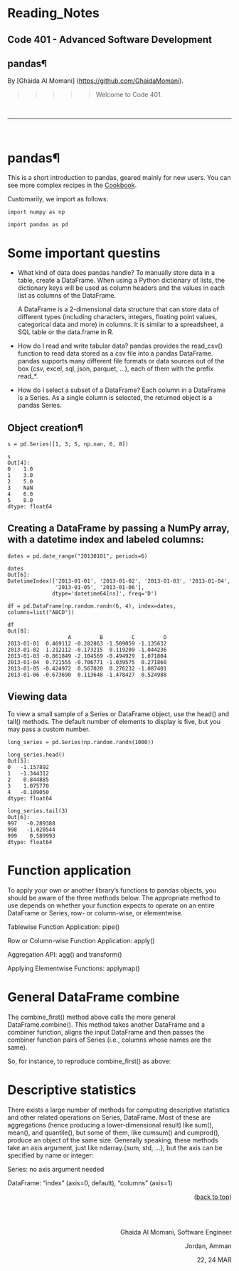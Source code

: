 # Reading_Notes
## Code 401 - Advanced Software Development
## pandas¶



By [Ghaida Al Momani] (https://github.com/GhaidaMomani).

>>>>>Welcome to Code 401.
<br/>
<hr/>
<br/>


# pandas¶
This is a short introduction to pandas, geared mainly for new users. You can see more complex recipes in the [Cookbook](https://pandas.pydata.org/pandas-docs/stable/user_guide/cookbook.html#cookbook).

Customarily, we import as follows:

```
import numpy as np

import pandas as pd
```

# Some important questins
* What kind of data does pandas handle?
    To manually store data in a table, create a DataFrame. When using a Python dictionary of lists, the dictionary keys will be used as column headers and the values in each list as columns of the DataFrame.

    A DataFrame is a 2-dimensional data structure that can store data of different types (including characters, integers, floating point values, categorical data and more) in columns. It is similar to a spreadsheet, a SQL table or the data.frame in R.

* How do I read and write tabular data?
    pandas provides the read_csv() function to read data stored as a csv file into a pandas DataFrame. pandas supports many different file formats or data sources out of the box (csv, excel, sql, json, parquet, …), each of them with the prefix read_*.

* How do I select a subset of a DataFrame?
    Each column in a DataFrame is a Series. As a single column is selected, the returned object is a pandas Series.

## Object creation¶

```
s = pd.Series([1, 3, 5, np.nan, 6, 8])

s
Out[4]: 
0    1.0
1    3.0
2    5.0
3    NaN
4    6.0
5    8.0
dtype: float64

```

## Creating a DataFrame by passing a NumPy array, with a datetime index and labeled columns:

```
dates = pd.date_range("20130101", periods=6)

dates
Out[6]: 
DatetimeIndex(['2013-01-01', '2013-01-02', '2013-01-03', '2013-01-04',
               '2013-01-05', '2013-01-06'],
              dtype='datetime64[ns]', freq='D')

df = pd.DataFrame(np.random.randn(6, 4), index=dates, columns=list("ABCD"))

df
Out[8]: 
                   A         B         C         D
2013-01-01  0.469112 -0.282863 -1.509059 -1.135632
2013-01-02  1.212112 -0.173215  0.119209 -1.044236
2013-01-03 -0.861849 -2.104569 -0.494929  1.071804
2013-01-04  0.721555 -0.706771 -1.039575  0.271860
2013-01-05 -0.424972  0.567020  0.276232 -1.087401
2013-01-06 -0.673690  0.113648 -1.478427  0.524988
```


## Viewing data

To view a small sample of a Series or DataFrame object, use the head() and tail() methods. The default number of elements to display is five, but you may pass a custom number.
```
long_series = pd.Series(np.random.randn(1000))

long_series.head()
Out[5]: 
0   -1.157892
1   -1.344312
2    0.844885
3    1.075770
4   -0.109050
dtype: float64

long_series.tail(3)
Out[6]: 
997   -0.289388
998   -1.020544
999    0.589993
dtype: float64

```


# Function application

To apply your own or another library’s functions to pandas objects, you should be aware of the three methods below. The appropriate method to use depends on whether your function expects to operate on an entire DataFrame or Series, row- or column-wise, or elementwise.

Tablewise Function Application: pipe()

Row or Column-wise Function Application: apply()

Aggregation API: agg() and transform()

Applying Elementwise Functions: applymap()




# General DataFrame combine
The combine_first() method above calls the more general DataFrame.combine(). This method takes another DataFrame and a combiner function, aligns the input DataFrame and then passes the combiner function pairs of Series (i.e., columns whose names are the same).

So, for instance, to reproduce combine_first() as above:


# Descriptive statistics
There exists a large number of methods for computing descriptive statistics and other related operations on Series, DataFrame. Most of these are aggregations (hence producing a lower-dimensional result) like sum(), mean(), and quantile(), but some of them, like cumsum() and cumprod(), produce an object of the same size. Generally speaking, these methods take an axis argument, just like ndarray.{sum, std, …}, but the axis can be specified by name or integer:

Series: no axis argument needed

DataFrame: “index” (axis=0, default), “columns” (axis=1)















<p align="right">(<a href="#top">back to top</a>)</p>


<br/><br/>

<p align="right">Ghaida Al Momani, Software Engineer</p>
<p align="right">Jordan, Amman</p>
<p align="right">22, 24 MAR </p>